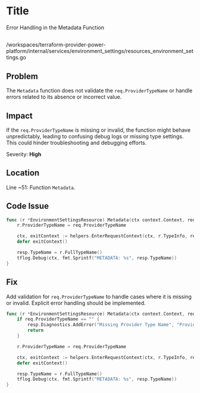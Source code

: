 # Title

Error Handling in the Metadata Function

##

/workspaces/terraform-provider-power-platform/internal/services/environment_settings/resources_environment_settings.go

## Problem

The `Metadata` function does not validate the `req.ProviderTypeName` or handle errors related to its absence or incorrect value.

## Impact

If the `req.ProviderTypeName` is missing or invalid, the function might behave unpredictably, leading to confusing debug logs or missing type settings. This could hinder troubleshooting and debugging efforts.

Severity: **High**

## Location

Line ~51: Function `Metadata`. 

## Code Issue

```go
func (r *EnvironmentSettingsResource) Metadata(ctx context.Context, req resource.MetadataRequest, resp *resource.MetadataResponse) {
    r.ProviderTypeName = req.ProviderTypeName

    ctx, exitContext := helpers.EnterRequestContext(ctx, r.TypeInfo, req)
    defer exitContext()

    resp.TypeName = r.FullTypeName()
    tflog.Debug(ctx, fmt.Sprintf("METADATA: %s", resp.TypeName))
}
```

## Fix

Add validation for `req.ProviderTypeName` to handle cases where it is missing or invalid. Explicit error handling should be implemented.

```go
func (r *EnvironmentSettingsResource) Metadata(ctx context.Context, req resource.MetadataRequest, resp *resource.MetadataResponse) {
    if req.ProviderTypeName == "" {
        resp.Diagnostics.AddError("Missing Provider Type Name", "ProviderTypeName from MetadataRequest is missing or empty.")
        return
    }

    r.ProviderTypeName = req.ProviderTypeName

    ctx, exitContext := helpers.EnterRequestContext(ctx, r.TypeInfo, req)
    defer exitContext()

    resp.TypeName = r.FullTypeName()
    tflog.Debug(ctx, fmt.Sprintf("METADATA: %s", resp.TypeName))
}
```
